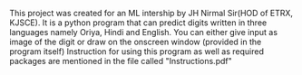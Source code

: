 This project was created for an ML intership by JH Nirmal Sir(HOD of ETRX, KJSCE).
It is a python program that can predict digits written in three languages namely Oriya, Hindi and English.
You can either give input as image of the digit or draw on the onscreen window (provided in the program itself)
Instruction for using this program as well as required packages are mentioned in the file called "Instructions.pdf" 

